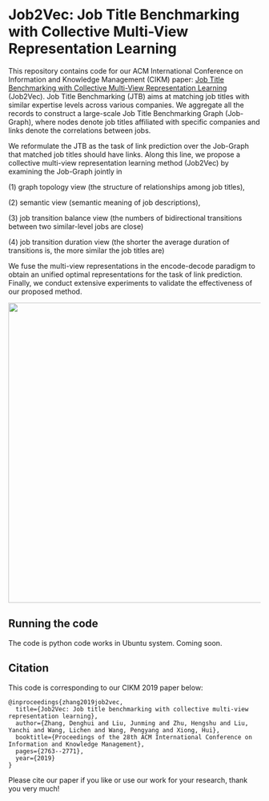 # Job2Vec: Job Title Benchmarking with Collective Multi-View Representation Learning

This repository contains code for our ACM International Conference on Information and Knowledge Management (CIKM) paper: [Job Title Benchmarking with Collective Multi-View Representation Learning](https://github.com/zdh2292390/Job2Vec-Job-Title-Benchmarkingwith-Collective-Multi-View-Representation-Learning/blob/master/presentation/CIKM19_job2vec.pdf) (Job2Vec). Job Title Benchmarking (JTB) aims at matching job titles with similar expertise levels across various companies. We aggregate all the records to construct a large-scale Job Title Benchmarking Graph (Job-Graph), where nodes denote job titles affiliated with specific companies and links denote the correlations between jobs.

We reformulate the JTB as the task of link prediction over the Job-Graph that matched job titles should have links. 
Along this line, we propose a collective multi-view representation learning method (Job2Vec) by examining the Job-Graph jointly in

(1) graph topology view (the structure of relationships among job titles),

(2) semantic view (semantic meaning of job descriptions), 

(3) job transition balance view (the numbers of bidirectional transitions between two similar-level jobs are close)

(4) job transition duration view (the shorter the average duration of transitions is, the more similar the job titles are)

We fuse the multi-view representations in the encode-decode paradigm to obtain an unified optimal representations for the task of link prediction. Finally, we conduct extensive experiments to validate the effectiveness of our proposed method. 




<div align="center">
    <img src="presentation/CIKM_table_1.png", width="600">
</div>


## Running the code
The code is python code works in Ubuntu system. Coming soon.



## Citation
This code is corresponding to our CIKM 2019 paper below:
```
@inproceedings{zhang2019job2vec,
  title={Job2Vec: Job title benchmarking with collective multi-view representation learning},
  author={Zhang, Denghui and Liu, Junming and Zhu, Hengshu and Liu, Yanchi and Wang, Lichen and Wang, Pengyang and Xiong, Hui},
  booktitle={Proceedings of the 28th ACM International Conference on Information and Knowledge Management},
  pages={2763--2771},
  year={2019}
}
```
Please cite our paper if you like or use our work for your research, thank you very much!



